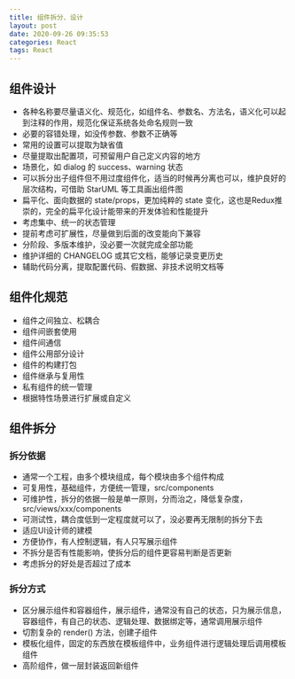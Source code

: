```yaml
---
title: 组件拆分、设计
layout: post
date: 2020-09-26 09:35:53
categories: React
tags: React
---
```


## 组件设计

- 各种名称要尽量语义化、规范化，如组件名、参数名、方法名，语义化可以起到注释的作用，规范化保证系统各处命名规则一致
- 必要的容错处理，如没传参数、参数不正确等
- 常用的设置可以提取为缺省值
- 尽量提取出配置项，可预留用户自己定义内容的地方
- 场景化，如 dialog 的 success、warning 状态
- 可以拆分出子组件但不用过度组件化，适当的时候再分离也可以，维护良好的层次结构，可借助 StarUML 等工具画出组件图
- 扁平化、面向数据的 state/props，更加纯粹的 state 变化，这也是Redux推崇的，完全的扁平化设计能带来的开发体验和性能提升
- 考虑集中、统一的状态管理
- 提前考虑可扩展性，尽量做到后面的改变能向下兼容
- 分阶段、多版本维护，没必要一次就完成全部功能
- 维护详细的 CHANGELOG 或其它文档，能够记录变更历史
- 辅助代码分离，提取配置代码、假数据、非技术说明文档等

## 组件化规范

- 组件之间独立、松耦合
- 组件间嵌套使用
- 组件间通信
- 组件公用部分设计
- 组件的构建打包
- 组件继承与复用性
- 私有组件的统一管理
- 根据特性场景进行扩展或自定义

## 组件拆分

### 拆分依据

- 通常一个工程，由多个模块组成，每个模块由多个组件构成
- 可复用性，基础组件，方便统一管理，src/components
- 可维护性，拆分的依据一般是单一原则，分而治之，降低复杂度，src/views/xxx/components
- 可测试性，耦合度低到一定程度就可以了，没必要再无限制的拆分下去
- 适应UI设计师的建模
- 方便协作，有人控制逻辑，有人只写展示组件
- 不拆分是否有性能影响，使拆分后的组件更容易判断是否更新
- 考虑拆分的好处是否超过了成本

### 拆分方式

- 区分展示组件和容器组件，展示组件，通常没有自己的状态，只为展示信息，容器组件，有自己的状态、逻辑处理、数据绑定等，通常调用展示组件
- 切割复杂的 render() 方法，创建子组件
- 模板化组件，固定的东西放在模板组件中，业务组件进行逻辑处理后调用模板组件
- 高阶组件，做一层封装返回新组件
